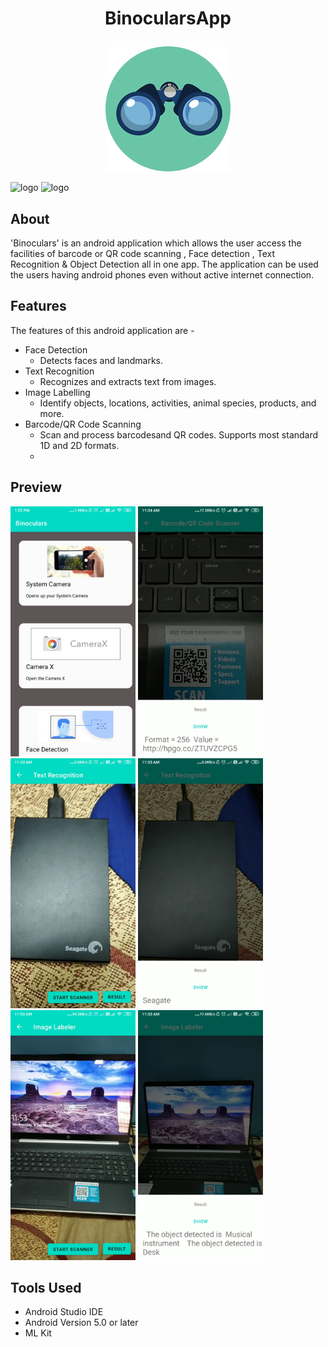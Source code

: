 #  <p align =center>BinocularsApp</p>
<p align="center">
  <img width="200" src="https://github.com/suyash-9/BinocularsApp/blob/main/icon.png" alt="Material Bread logo">
</p>

![logo](https://img.shields.io/badge/Android-3DDC84?style=for-the-badge&logo=android&logoColor=white)
![logo](	https://img.shields.io/badge/Kotlin-0095D5?&style=for-the-badge&logo=kotlin&logoColor=white)

## About
   'Binoculars' is an android application which allows the user access the facilities of barcode or QR code scanning , Face detection , Text Recognition & Object Detection all in one app. The application can be used the users having android phones even without active internet connection.
## Features
   The features of this android application are - 
   * Face Detection 
     - Detects faces and landmarks.
   * Text Recognition 
     - Recognizes and extracts text from images.
   * Image Labelling 
     - Identify objects, locations, activities, animal species, products, and more. 
   * Barcode/QR Code Scanning 
     - Scan and process barcodesand QR codes. Supports most standard 1D and 2D formats.
     - 
## Preview
<p >
  <img width="200" src="https://github.com/suyash-9/BinocularsApp/blob/main/Screenshots/s1.jpg" alt="Material Bread logo">
  <img width="200" src="https://github.com/suyash-9/BinocularsApp/blob/main/Screenshots/s2.jpg" alt="Material Bread logo">
  <img width="200" src="https://github.com/suyash-9/BinocularsApp/blob/main/Screenshots/s3.jpg" alt="Material Bread logo">
  <img width="200" src="https://github.com/suyash-9/BinocularsApp/blob/main/Screenshots/s4.jpg" alt="Material Bread logo">
  <img width="200" src="https://github.com/suyash-9/BinocularsApp/blob/main/Screenshots/s5.jpg" alt="Material Bread logo">
  <img width="200" src="https://github.com/suyash-9/BinocularsApp/blob/main/Screenshots/s6.jpg" alt="Material Bread logo">
</p>

 
## Tools Used
* Android Studio IDE
* Android Version 5.0 or later
* ML Kit


 
